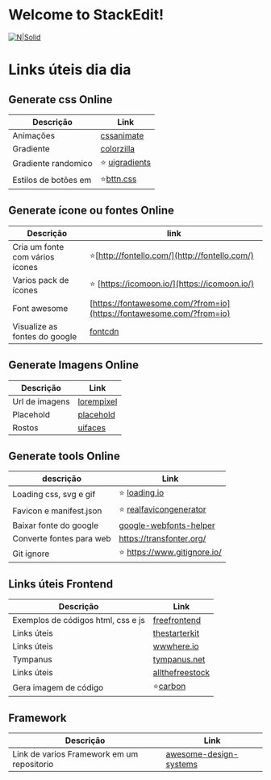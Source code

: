 # Welcome to StackEdit!



[![N|Solid](https://cldup.com/dTxpPi9lDf.thumb.png)](https://nodesource.com/products/nsolid)

# Links úteis dia dia



## Generate css Online

|Descrição  | Link|
|---------|-------|
|Animações|[cssanimate](http://cssanimate.com/)  |
|Gradiente| [colorzilla](http://www.colorzilla.com/gradient-editor/)|
|Gradiente randomico|⭐ [uigradients](https://uigradients.com/)|
|Estilos de botões em| ⭐[bttn.css](https://bttn.surge.sh/)|

## Generate ícone ou fontes Online
| Descrição | link  |
|--|--|
| Cria um fonte com vários ícones  | ⭐[http://fontello.com/](http://fontello.com/) |
|Varios pack de ícones|⭐ [https://icomoon.io/](https://icomoon.io/)|
|Font awesome|[https://fontawesome.com/?from=io](https://fontawesome.com/?from=io)|
|Visualize as fontes do google|[fontcdn](https://fontcdn.org/ "fontcdn")|


## Generate Imagens Online
| Descrição  | Link |
|---------------------------------|-----------------------|
| Url de imagens | [lorempixel](http://lorempixel.com/) |
|Placehold |[placehold](http://placehold.it/)|
|Rostos |[uifaces](http://uifaces.com/)|


## Generate tools Online
| descrição| Link  |
|--|--|
|Loading css, svg e gif|⭐ [loading.io](https://loading.io/)|
|Favicon e manifest.json    | ⭐ [realfavicongenerator](https://realfavicongenerator.net/) |
|Baixar fonte do google|[google-webfonts-helper](https://google-webfonts-helper.herokuapp.com/fonts)| 
|Converte fontes para web | https://transfonter.org/|
|Git ignore |⭐ https://www.gitignore.io/|


## Links úteis   Frontend


| Descrição | Link  |
|--|--|
| Exemplos de códigos html, css e js| [freefrontend](https://freefrontend.com/) |
|Links úteis |[thestarterkit](https://www.thestarterkit.info/ "thestarterkit")|
|Links úteis|[wwwhere.io](http://wwwhere.io/ "wwwhere.io")|
|Tympanus|[tympanus.net](https://tympanus.net/codrops/ "tympanus.net")|
|Links úteis|[allthefreestock](https://allthefreestock.com/ "allthefreestock")|
|Gera imagem de código |⭐[carbon](https://carbon.now.sh/ "carbon")|



## Framework 

|  Descrição | Link   |
| ------------ | ------------ |
| Link de varios Framework em um repositorio  | [awesome-design-systems](https://github.com/alexpate/awesome-design-systems "awesome-design-systems")  |


